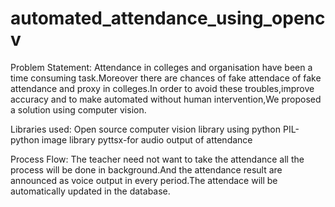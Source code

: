 # automated_attendance_using_opencv
Problem Statement:
                  Attendance in colleges and organisation have been a time consuming task.Moreover there are chances of fake attendace of fake attendance and proxy in colleges.In order to avoid these troubles,improve accuracy and to make automated without human intervention,We proposed a solution using computer vision.
                  
Libraries used:
Open source computer vision library using python
PIL-python image library
pyttsx-for audio output of attendance

Process Flow:
The teacher need not want to take the attendance all the process will be done in background.And the attendance result are announced as voice output in every period.The attendace will be automatically updated in the database.
